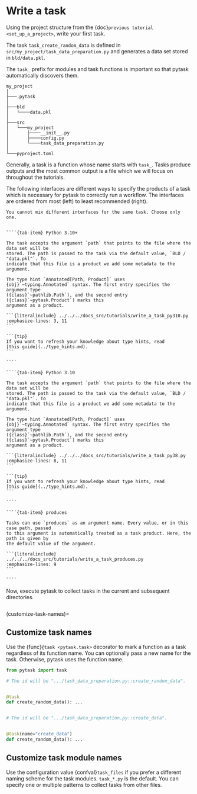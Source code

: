 # Write a task

Using the project structure from the {doc}`previous tutorial <set_up_a_project>`, write
your first task.

The task `task_create_random_data` is defined in
`src/my_project/task_data_preparation.py` and generates a data set stored in
`bld/data.pkl`.

The `task_` prefix for modules and task functions is important so that pytask
automatically discovers them.

```text
my_project
│
├───.pytask
│
├───bld
│   └────data.pkl
│
├───src
│   └───my_project
│       ├────__init__.py
│       ├────config.py
│       └────task_data_preparation.py
│
└───pyproject.toml
```

Generally, a task is a function whose name starts with `task_`. Tasks produce outputs
and the most common output is a file which we will focus on throughout the tutorials.

The following interfaces are different ways to specify the products of a task which is
necessary for pytask to correctly run a workflow. The interfaces are ordered from most
(left) to least recommended (right).

```{important}
You cannot mix different interfaces for the same task. Choose only one.
```

`````{tab-set}

````{tab-item} Python 3.10+

The task accepts the argument `path` that points to the file where the data set will be
stored. The path is passed to the task via the default value, `BLD / "data.pkl"`. To
indicate that this file is a product we add some metadata to the argument.

The type hint `Annotated[Path, Product]` uses
{obj}`~typing.Annotated` syntax. The first entry specifies the argument type
({class}`~pathlib.Path`), and the second entry ({class}`~pytask.Product`) marks this
argument as a product.

```{literalinclude} ../../../docs_src/tutorials/write_a_task_py310.py
:emphasize-lines: 3, 11
```

```{tip}
If you want to refresh your knowledge about type hints, read
[this guide](../type_hints.md).
```

````

````{tab-item} Python 3.10

The task accepts the argument `path` that points to the file where the data set will be
stored. The path is passed to the task via the default value, `BLD / "data.pkl"`. To
indicate that this file is a product we add some metadata to the argument.

The type hint `Annotated[Path, Product]` uses
{obj}`~typing.Annotated` syntax. The first entry specifies the argument type
({class}`~pathlib.Path`), and the second entry ({class}`~pytask.Product`) marks this
argument as a product.

```{literalinclude} ../../../docs_src/tutorials/write_a_task_py38.py
:emphasize-lines: 8, 11
```

```{tip}
If you want to refresh your knowledge about type hints, read
[this guide](../type_hints.md).
```

````

````{tab-item} produces

Tasks can use `produces` as an argument name. Every value, or in this case path, passed
to this argument is automatically treated as a task product. Here, the path is given by
the default value of the argument.

```{literalinclude} ../../../docs_src/tutorials/write_a_task_produces.py
:emphasize-lines: 9
```

````
`````

Now, execute pytask to collect tasks in the current and subsequent directories.

```{include} ../_static/md/write-a-task.md
```

(customize-task-names)=

## Customize task names

Use the {func}`@task <pytask.task>` decorator to mark a function as a task regardless of
its function name. You can optionally pass a new name for the task. Otherwise, pytask
uses the function name.

```python
from pytask import task

# The id will be ".../task_data_preparation.py::create_random_data".


@task
def create_random_data(): ...


# The id will be ".../task_data_preparation.py::create_data".


@task(name="create_data")
def create_random_data(): ...
```

## Customize task module names

Use the configuration value {confval}`task_files` if you prefer a different naming
scheme for the task modules. `task_*.py` is the default. You can specify one or multiple
patterns to collect tasks from other files.
